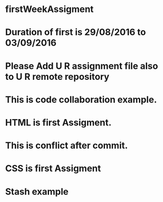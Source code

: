 # firstWeekAssigment
# Duration of first is 29/08/2016 to 03/09/2016
# Please Add U R assignment file also to U R remote repository
# This is code collaboration example.
# HTML is first Assigment.
# This is conflict after commit.
# CSS is first Assigment 
# Stash example

